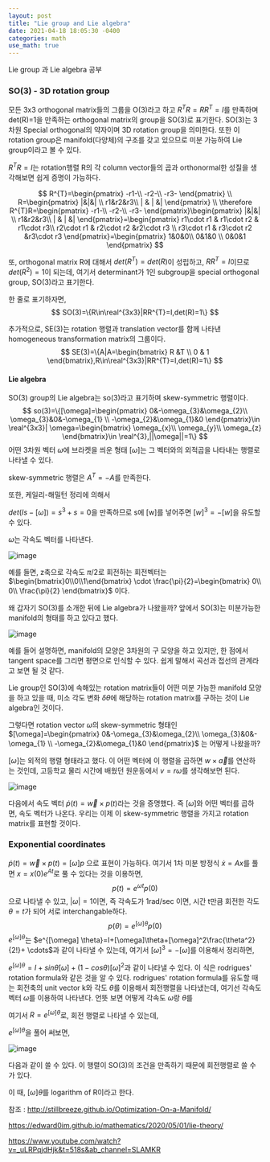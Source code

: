 ```yaml
---
layout: post
title: "Lie group and Lie algebra"
date: 2021-04-18 18:05:30 -0400
categories: math
use_math: true
---
```


Lie group 과 Lie algebra 공부

### SO(3) - 3D rotation group

모든 3x3 orthogonal matrix들의 그룹을 O(3)라고 하고 $R^{T}R=RR^{T}=I$를 만족하며 det(R)=1을 만족하는 orthogonal matrix의 group을 SO(3)로 표기한다. SO(3)는 3차원 Special orthogonal의 약자이며 3D rotation group을 의미한다.  또한 이 rotation group은 manifold(다양체)의 구조를 갖고 있으므로 미분 가능하여 Lie group이라고 볼 수 있다.  

$R^{T}R=I$는 rotation행렬 R의 각 column vector들의 곱과 orthonormal한 성질을 생각해보면 쉽게 증명이 가능하다.


$$
R^{T}=\begin{pmatrix}
-r1-\\ 
-r2-\\ 
-r3-
\end{pmatrix} \\
R=\begin{pmatrix}
|&|&| \\ 
r1&r2&r3\\
| & |  &| 
\end{pmatrix}
\\ \therefore R^{T}R=\begin{pmatrix}
-r1-\\ 
-r2-\\ 
-r3-
\end{pmatrix}\begin{pmatrix}
|&|&| \\ 
r1&r2&r3\\
| & |  &| 
\end{pmatrix}=\begin{pmatrix}
r1\cdot r1 & r1\cdot r2 & r1\cdot r3\\ 
r2\cdot r1 & r2\cdot r2 &r2\cdot r3 \\ 
r3\cdot r1 & r3\cdot r2 &r3\cdot r3 
\end{pmatrix}=\begin{pmatrix}
1&0&0\\ 
0&1&0 \\ 
0&0&1 
\end{pmatrix}
$$




또, orthogonal matrix R에 대해서 $det(R^{T})=det(R)$이 성립하고, $RR^{T}=I$이므로 $det(R^{2})=1$이 되는데, 여기서 determinant가 1인 subgroup을 special orthogonal group, SO(3)라고 표기한다.

한 줄로 표기하자면,
$$
SO(3)=\{R\in\real^{3x3}|RR^{T}=I,det(R)=1\}
$$


추가적으로, SE(3)는 rotation 행렬과 translation vector를 함께 나타낸 homogeneous transformation matrix의 그룹이다.
$$
SE(3)=\{A|A=\begin{bmatrix}
R &T \\ 
0 & 1
\end{bmatrix},R\in\real^{3x3}|RR^{T}=I,det(R)=1\}
$$


#### Lie algebra

SO(3) group의 Lie algebra는 so(3)라고 표기하며 skew-symmetric 행렬이다. 
$$
so(3)=\{[\omega]=\begin{pmatrix}
0&-\omega_{3}&\omega_{2}\\ 
\omega_{3}&0&-\omega_{1} \\ 
-\omega_{2}&\omega_{1}&0 
\end{pmatrix}\in \real^{3x3}| \omega=\begin{bmatrix}
\omega_{x}\\
\omega_{y}\\
\omega_{z}
\end{bmatrix}\in \real^{3},||\omega||=1\}
$$
어떤 3차원 벡터 $\omega$에 브라켓을 씌운 형태 [$\omega$]는 그 벡터와의 외적곱을 나타내는 행렬로 나타낼 수 있다.





skew-symmetric 행렬은 $A^{T}=-A$를 만족한다.

또한, 케일리-해밀턴 정리에 의해서

$det(Is-[\omega])=s^3+s=0$을 만족하므로 s에 [w]를 넣어주면 $[w]^3=-[w]$을 유도할 수 있다.



$\omega$는 각속도 벡터를 나타낸다.

![image](https://user-images.githubusercontent.com/67038853/115180943-bcdc4400-a111-11eb-9385-19f88f7d453b.png)



예를 들면, z축으로 각속도 $\pi/2$로 회전하는 회전벡터는 $\begin{bmatrix}0\\0\\1\end{bmatrix} \cdot \frac{\pi}{2}=\begin{bmatrix}
0\\ 
0\\ 
\frac{\pi}{2}
\end{bmatrix}$ 이다.

왜 갑자기 SO(3)를 소개한 뒤에 Lie algebra가 나왔을까? 앞에서 SO(3)는 미분가능한 manifold의 형태를 하고 있다고 했다. 

![image](https://user-images.githubusercontent.com/67038853/115179245-d7acb980-a10d-11eb-829b-873f1ec2cef0.png)

예를 들어 설명하면, manifold의 모양은 3차원의 구 모양을 하고 있지만, 한 점에서 tangent space를 그리면 평면으로 인식할 수 있다. 쉽게 말해서 곡선과 접선의 관계라고 보면 될 것 같다.

Lie group인 SO(3)에 속해있는 rotation matrix들이 어떤 미분 가능한 manifold 모양을 하고 있을 때, 미소 각도 변화 $\delta \theta$에 해당하는 rotation matrix를 구하는 것이 Lie algebra인 것이다.  

그렇다면 rotation vector $\omega$의 skew-symmetric 형태인 $[\omega]=\begin{pmatrix}
0&-\omega_{3}&\omega_{2}\\ 
\omega_{3}&0&-\omega_{1} \\ 
-\omega_{2}&\omega_{1}&0 
\end{pmatrix}$ 는 어떻게 나왔을까?

$[\omega]$는 외적의 행렬 형태라고 했다. 이 어떤 벡터에 이 행렬을 곱하면 $w\times\vec{a}$를 연산하는 것인데, 고등학교 물리 시간에 배웠던 원운동에서 $v=r\omega$를 생각해보면 된다.

![image](https://user-images.githubusercontent.com/67038853/115186339-793b0780-a11c-11eb-8522-f1df7a4aeb34.png)

다음에서 속도 벡터 $\dot{p}(t)=\vec{w}\times p(t)$라는 것을 증명했다. 즉 $[\omega]$와 어떤 벡터를 곱하면, 속도 벡터가 나온다. 우리는 이제 이 skew-symmetric 행렬을 가지고 rotation matrix를 표현할 것이다.



### Exponential coordinates

  $\dot{p}(t)=\vec{w}\times p(t)=[\omega]p$ 으로 표현이 가능하다. 여기서 1차 미분 방정식 $\dot{x}=Ax$를 풀면 $x=x(0)e^{At}$로 풀 수 있다는 것을 이용하면,
$$
p(t)=e^{\omega t}p(0)
$$
 으로 나타낼 수 있고, $|\omega|=1$이면, 즉 각속도가 1rad/sec 이면, 시간 t만큼 회전한 각도 $\theta=t$가 되어 서로 interchangable하다. 
$$
p(\theta)=e^{[\omega] \theta}p(0)
$$
$e^{[\omega] \theta}$는 $e^{[\omega] \theta}=I+[\omega]\theta+[\omega]^2\frac{\theta^2}{2!}+ \cdots$과 같이 나타낼 수 있는데, 여기서 $[\omega]^3=-[\omega]$를 이용해서 정리하면,

$e^{[\omega] \theta}=I+sin\theta[\omega]+(1-cos\theta)[\omega]^2$과 같이 나타낼 수 있다. 이 식은 rodrigues' rotation formula와 같은 것을 알 수 있다. rodrigues' rotation formula를 유도할 때는 회전축의 unit vector k와 각도 $\theta$를 이용해서 회전행렬을 나타냈는데, 여기선 각속도 벡터 $\omega$를 이용하여 나타낸다. 언뜻 보면 어떻게 각속도 $\omega$랑 $\theta$를  



여기서 $R=e^{[\omega] \theta}$로, 회전 행렬로 나타낼 수 있는데,

$e^{[\omega] \theta}$을 풀어 써보면, 

![image](https://user-images.githubusercontent.com/67038853/115193576-4f3b1280-a127-11eb-8b79-23dabbd788b7.png)

다음과 같이 쓸 수 있다. 이 행렬이 SO(3)의 조건을 만족하기 때문에 회전행렬로 쓸 수가 있다. 

이 때, $[\omega]\theta$를 logarithm of R이라고 한다. 







참조 : http://stillbreeze.github.io/Optimization-On-a-Manifold/

https://edward0im.github.io/mathematics/2020/05/01/lie-theory/

https://www.youtube.com/watch?v=_uLRPqjdHjk&t=518s&ab_channel=SLAMKR